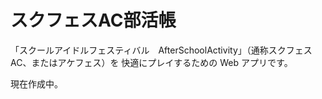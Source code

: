 # スクフェスAC部活帳

「スクールアイドルフェスティバル　AfterSchoolActivity」（通称スクフェスAC、またはアケフェス）を
快適にプレイするための Web アプリです。

現在作成中。
